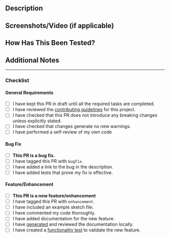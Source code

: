 ## Description

<!-- Please include a summary of the change and/or which issue is fixed. Include any relevant motivation and context. -->

## Screenshots/Video (if applicable)

<!-- If applicable, add screenshots to help explain your changes. -->

## How Has This Been Tested?

<!-- Please describe the tests that you ran to verify your changes. Provide instructions so we can reproduce. -->

## Additional Notes

<!-- Add any other relevant information about the PR here. -->

---

### Checklist

<!-- Note: Without all of these items checked the PR will not be reviewed. -->

#### General Requirements

- [ ] I have kept this PR in draft until all the required tasks are completed.
- [ ] I have reviewed the [contributing guidelines](/CONTRIBUTING.md) for this project.
- [ ] I have checked that this PR does not introduce any breaking changes unless explicitly stated.
- [ ] I have checked that changes generate no new warnings.
- [ ] I have performed a self-review of my own code

#### Bug Fix

<!-- Delete this section if it doesn't apply to your PR. -->

- [ ] **This PR is a bug fix.**
- [ ] I have tagged this PR with `bugfix`.
- [ ] I have added a link to the bug in the description.
- [ ] I have added tests that prove my fix is effective.

#### Feature/Enhancement

<!-- Delete this section if it doesn't apply to your PR. -->

- [ ] **This PR is a new feature/enhancement**
- [ ] I have tagged this PR with `enhancement`.
- [ ] I have included an example sketch file.
- [ ] I have commented my code thoroughly.
- [ ] I have added documentation for the new feature.
- [ ] I have [generated](/docs/README.md) and reviewed the documentation locally.
- [ ] I have created a [functionality test](/test/README.md) to validate the new feature.
